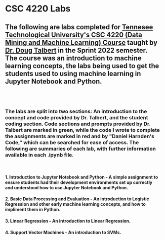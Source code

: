 # CSC 4220 Labs

## The following are labs completed for [Tennesee Technological University's CSC 4220 (Data Mining and Machine Learning) Course](https://catalog.tntech.edu/preview_course_nopop.php?catoid=29&coid=90700) taught by [Dr. Doug Talbert](https://www.tntech.edu/directory/engineering/faculty/doug-talbert.php) in the Sprint 2022 semester. The course was an introduction to machine learning concepts, the labs being used to get the students used to using machine learning in Jupyter Notebook and Python.

<br><br>

### The labs are split into two sections: An introduction to the concept and code provided by Dr. Talbert, and the student coding section. Code sections and prompts provided by Dr. Talbert are marked in green, while the code I wrote to complete the assignments are marked in red and by "Daniel Harnden's Code," which can be searched for ease of access. The following are summaries of each lab, with further information available in each .ipynb file.

<br>

#### 1. Introduction to Jupyter Notebook and Python - A simple assignment to ensure students had their development environments set up correctly and understood how to use Jupyter Notebook and Python.

#### 2. Basic Data Processing and Evaluation - An introduction to Logistic Regression and other early machine learning concepts, and how to impliment them in Python.

#### 3. Linear Regression - An introduction to Linear Regression.

#### 4. Support Vector Machines - An introduction to SVMs.